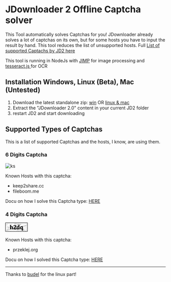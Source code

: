 # JDownloader 2 Offline Captcha solver
This Tool automatically solves Captchas for you! JDownloader already solves a lot of captchas on its own, but for some hosts you have to input the result by hand. This tool reduces the list of unsupported hosts. Full [List of supported Captachs by JD2 here](https://board.jdownloader.org/showthread.php?p=225515)

This tool is running in NodeJs with [JIMP](https://github.com/oliver-moran/jimp) for image processing and [tesseract.js ](https://github.com/naptha/tesseract.js) for OCR

## Installation Windows, Linux (Beta), Mac (Untested)
1. Download the latest standalone zip: [win](https://github.com/cracker0dks/CaptchaSolver/releases/download/untagged-7d1f90fd4b27d2602ed5/CaptchaSolver-1.4.3_standalone_win.zip) OR [linux & mac](https://github.com/cracker0dks/CaptchaSolver/releases/download/v1.4.3_Standalone/CaptchaSolver-1.4.3_standalone_linux.zip.zip)
2. Extract the "JDownloader 2.0" content in your current JD2 folder
3. restart JD2 and start downloading

## Supported Types of Captchas
This is a list of supported Captchas and the hosts, I know, are using them.
### 6 Digits Captcha
![ks](/docs/ksinput.gif)

Known Hosts with this captcha:
* keep2share.cc
* fileboom.me

Docu on how I solve this Captcha type: [HERE](docs/howToSolve6DigitCaptchasWalkthrough.md)

### 4 Digits Captcha
![ks](/docs/xFQIX.png)

Known Hosts with this captcha:
* przeklej.org

Docu on how I solved this Captcha type: [HERE](docs/howToSolve4DigitCaptchasWalkthrough.md)

---------------------

Thanks to [budel](https://github.com/budel) for the linux part!

